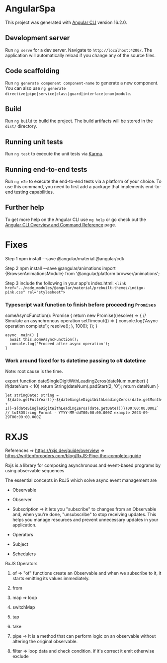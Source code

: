 # AngularSpa

This project was generated with [Angular CLI](https://github.com/angular/angular-cli) version 16.2.0.

## Development server

Run `ng serve` for a dev server. Navigate to `http://localhost:4200/`. The application will automatically reload if you change any of the source files.

## Code scaffolding

Run `ng generate component component-name` to generate a new component. You can also use `ng generate directive|pipe|service|class|guard|interface|enum|module`.

## Build

Run `ng build` to build the project. The build artifacts will be stored in the `dist/` directory.

## Running unit tests

Run `ng test` to execute the unit tests via [Karma](https://karma-runner.github.io).

## Running end-to-end tests

Run `ng e2e` to execute the end-to-end tests via a platform of your choice. To use this command, you need to first add a package that implements end-to-end testing capabilities.

## Further help

To get more help on the Angular CLI use `ng help` or go check out the [Angular CLI Overview and Command Reference](https://angular.io/cli) page.

# Fixes
Step 1
npm install --save @angular/material @angular/cdk

Step 2
npm install --save @angular/animations
import {BrowserAnimationsModule} from '@angular/platform browser/animations';

Step 3
include the following in your app's index.html:
``<link href="../node_modules/@angular/material/prebuilt-themes/indigo-pink.css" rel="stylesheet">``


### Typescript wait function to finish before proceeding `Promises`

someAsyncFunction(): Promise<void> {
      return new Promise((resolve) => {
        // Simulate an asynchronous operation
        setTimeout(() => {
          console.log('Async operation complete');
          resolve();
        }, 1000);
      });
    }
    
    async  main() {
      await this.someAsyncFunction();
      console.log('Proceed after async operation');
    }  

### Work around fixed for ts datetime passing to c# datetime

Note: root cause is the time.

  export function dateSingleDigitWithLeadingZeros(dateNum:number) {
    if(dateNum < 10)
     return String(dateNum).padStart(2, '0');
    return dateNum
  }

    let stringDate: string = `${date.getFullYear()}-${dateSingleDigitWithLeadingZeros(date.getMonth() + 1)}-${dateSingleDigitWithLeadingZeros(date.getDate())}T00:00:00.000Z`
    // toISOString Format - YYYY-MM-ddT00:00:00.000Z example 2023-09-29T00:00:00.000Z 

# RXJS

References
 => https://rxjs.dev/guide/overview
 => https://writtenforcoders.com/blog/RxJS-Pipe-the-complete-guide 

Rxjs is a library for composing asynchronous and event-based programs by using observable sequences

The essential concepts in RxJS which solve async event management are

- Observable

- Observer

- Subscription 
    =>  it lets you "subscribe" to changes from an Observable and, when you're done, "unsubscribe" to stop receiving updates. 
        This helps you manage resources and prevent unnecessary updates in your application.

- Operators

- Subject

- Schedulers

RxJS Operators

1. of => "of" functions create an Observable and when we subscribe to it, it starts emitting its values immediately.

2. from 

3. map => loop

4. switchMap

5. tap

6. take

7. pipe  => It is a method that can perform logic on an observable without altering the original observable.

8. filter => loop data and check condition. if it's correct it emit otherwise exclude